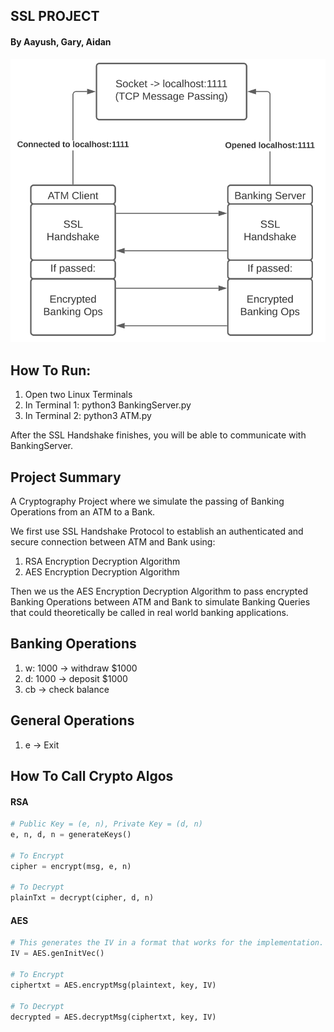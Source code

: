## SSL PROJECT
#### By Aayush, Gary, Aidan

<img src="https://github.com/gwang111/SSL_Project/blob/master/visualization.png" alt="visualization" width="600"/>

## How To Run:
1. Open two Linux Terminals
2. In Terminal 1: python3 BankingServer.py
3. In Terminal 2: python3 ATM.py

After the SSL Handshake finishes, you will be able to communicate with BankingServer.

## Project Summary
A Cryptography Project where we simulate the passing of Banking Operations from an ATM to a Bank.

We first use SSL Handshake Protocol to establish an authenticated and secure connection between ATM and Bank using:
1. RSA Encryption Decryption Algorithm
2. AES Encryption Decryption Algorithm

Then we us the AES Encryption Decryption Algorithm to pass encrypted Banking Operations between ATM and Bank to simulate
Banking Queries that could theoretically be called in real world banking applications. 

## Banking Operations
1. w: 1000 -> withdraw $1000<br>
2. d: 1000 -> deposit $1000<br>
3. cb -> check balance

## General Operations
1. e -> Exit

## How To Call Crypto Algos
#### RSA
```python
# Public Key = (e, n), Private Key = (d, n)
e, n, d, n = generateKeys()

# To Encrypt
cipher = encrypt(msg, e, n)

# To Decrypt
plainTxt = decrypt(cipher, d, n)
```
#### AES
```python
# This generates the IV in a format that works for the implementation.
IV = AES.genInitVec()

# To Encrypt
ciphertxt = AES.encryptMsg(plaintext, key, IV)

# To Decrypt
decrypted = AES.decryptMsg(ciphertxt, key, IV)
```
